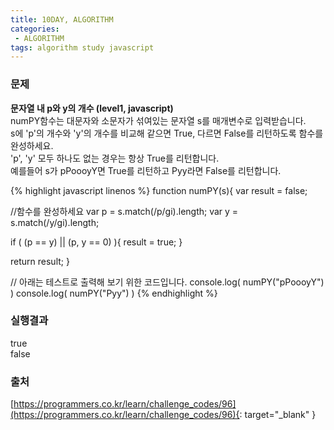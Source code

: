 ```yaml
---
title: 10DAY, ALGORITHM
categories:
 - ALGORITHM
tags: algorithm study javascript
---
```


### 문제
**문자열 내 p와 y의 개수 (level1, javascript)**<br />
numPY함수는 대문자와 소문자가 섞여있는 문자열 s를 매개변수로 입력받습니다.<br />
s에 'p'의 개수와 'y'의 개수를 비교해 같으면 True, 다르면 False를 리턴하도록 함수를 완성하세요.<br />
'p', 'y' 모두 하나도 없는 경우는 항상 True를 리턴합니다.<br />
예를들어 s가 pPoooyY면 True를 리턴하고 Pyy라면 False를 리턴합니다.

{% highlight javascript linenos %}
function numPY(s){
  var result = false;
  
  //함수를 완성하세요
  var p = s.match(/p/gi).length;
  var y = s.match(/y/gi).length;
  
  if ( (p == y) || (p, y == 0) ){
  	result = true;
  }
  
  return result;
}

// 아래는 테스트로 출력해 보기 위한 코드입니다.
console.log( numPY("pPoooyY") )
console.log( numPY("Pyy") )
{% endhighlight %}

### 실행결과
true<br />
false

### 출처
[https://programmers.co.kr/learn/challenge_codes/96](https://programmers.co.kr/learn/challenge_codes/96){: target="_blank" }